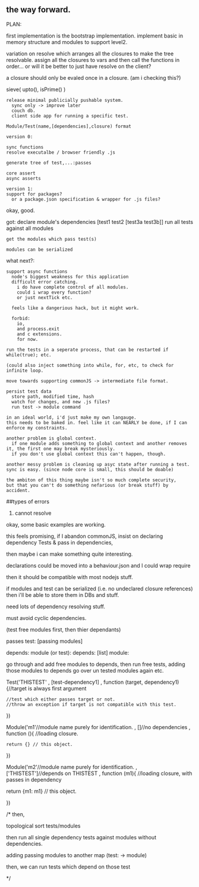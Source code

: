 
## the way forward.

  PLAN:

  first implementation is the bootstrap implementation.
  implement basic in memory structure and modules to support level2.

  variation on resolve which arranges all the closures to make the tree resolvable. assign all the closures to vars and then call the functions in order... or will it be better to just have resolve on the client?

  a closure should only be evaled once in a closure. (am i checking this?)

  sieve(
    upto(),
    isPrime()
    )

    release minimal publicially pushable system.
      sync only -> improve later
      couch db.
      client side app for running a specific test.

    Module/Test(name,[dependencies],closure) format

    version 0:

    sync functions
    resolve executalbe / browser friendly .js

    generate tree of test,...:passes

    core assert
    async asserts

    version 1:
    support for packages?
      or a package.json specification & wrapper for .js files?

  okay, good.

  got:
    declare module's dependencies
      [test1 test2 [test3a test3b]]
    run all tests against all modules

    get the modules which pass test(s)

    modules can be serialized

  what next?:

    support async functions
      node's biggest weakness for this application
      difficult error catching.
        i do have complete control of all modules.
        could i wrap every function?
        or just nextTick etc.

      feels like a dangerious hack, but it might work.

      forbid:
        io,
        and process.exit
        and c extensions.
        for now.

    run the tests in a seperate process, that can be restarted if while(true); etc.

    (could also inject something into while, for, etc, to check for infinite loop.

    move towards supporting commonJS -> intermediate file format.

    persist test data
      store path, modified time, hash
      watch for changes, and new .js files?
      run test -> module command

    in an ideal world, i'd just make my own langauge.
    this needs to be baked in. feel like it can NEARLY be done, if I can enforce my constraints.

    another problem is global context.
      if one module adds something to global context and another removes it, the first one may break mysteriously.
      if you don't use global context this can't happen, though.

    another messy problem is cleaning up asyc state after running a test.
    sync is easy. (since node core is small, this should be doable)

    the ambiton of this thing maybe isn't so much complete security,
    but that you can't do something nefarious (or break stuff) by accident.

##types of errors

1. cannot resolve

okay, some basic examples are working.

this feels promising,
  if I abandon commonJS,
  insist on declaring dependency Tests
  & pass in dependencies,

  then maybe i can make something quite interesting.

  declarations could be moved into a behaviour.json and I could wrap require

  then it should be compatible with most nodejs stuff.

  if modules and test can be serialized
    (i.e. no undeclared closure references)
    then i'll be able to store them in DBs and stuff.

  need lots of dependency resolving stuff.

  must avoid cyclic dependencies.

  (test free modules first, then thier dependants)

  passes
    test: [passing modules]

  depends:
    module (or test):
      depends: [list]
    module:

  go through and add free modules to depends,
    then run free tests, adding those modules to depends
    go over un tested modules again etc.

  Test('THISTEST'
  , [test-dependency1]
  , function (target, dependency1){//target is always first argument

    //test which either passes target or not.
    //throw an exception if target is not compatible with this test.
  })

  Module('m1'//module name purely for identification.
  , []//no dependencies
  , function (){ //loading closure.

    return {} // this object.

  })

Module('m2'//module name purely for identification.
, ['THISTEST']//depends on THISTEST
, function (m1){ //loading closure, with passes in dependency

  return {m1: m1} // this object.

})


/*
then,

topological sort tests/modules

then run all single dependency tests against modules without dependencies.

adding passing modules to another map (test: -> module)

then, we can run tests which depend on those test

*/
